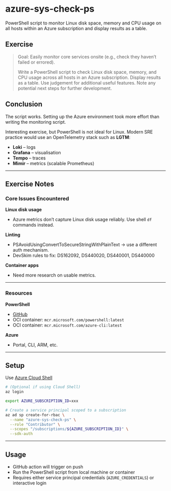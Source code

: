 # azure-sys-check-ps

PowerShell script to monitor Linux disk space, memory and CPU usage on all hosts within an Azure subscription and display results as a table.

## Exercise

> Goal: Easily monitor core services onsite (e.g., check they haven’t failed or errored).
>
> Write a PowerShell script to check Linux disk space, memory, and CPU usage across all hosts in an Azure subscription. Display results as a table. Use judgement for additional useful features. Note any potential next steps for further development.

## Conclusion

The script works. Setting up the Azure environment took more effort than writing the monitoring script.

Interesting exercise, but PowerShell is not ideal for Linux. Modern SRE practice would use an OpenTelemetry stack such as **LGTM**:

* **Loki** – logs
* **Grafana** – visualisation
* **Tempo** – traces
* **Mimir** – metrics (scalable Prometheus)

---

## Exercise Notes

### Core Issues Encountered

**Linux disk usage**

* Azure metrics don’t capture Linux disk usage reliably. Use shell `df` commands instead.

**Linting**

* PSAvoidUsingConvertToSecureStringWithPlainText → use a different auth mechanism.
* DevSkim rules to fix: DS162092, DS440020, DS440001, DS440000

**Container apps**

* Need more research on usable metrics.

---

### Resources

**PowerShell**

* [GitHub](https://github.com/PowerShell/PowerShell)
* OCI container: `mcr.microsoft.com/powershell:latest`
* OCI container: `mcr.microsoft.com/azure-cli:latest`

**Azure**

* Portal, CLI, ARM, etc.

---

## Setup

Use [Azure Cloud Shell](https://portal.azure.com/#cloudshell)

```bash
# (Optional if using Cloud Shell)
az login

export AZURE_SUBSCRIPTION_ID=xxx

# Create a service principal scoped to a subscription
az ad sp create-for-rbac \
  --name "azure-sys-check-ps" \
  --role "Contributor" \
  --scopes "/subscriptions/${AZURE_SUBSCRIPTION_ID}" \
  --sdk-auth
```

---

## Usage

* GitHub action will trigger on push
* Run the PowerShell script from local machine or container
* Requires either service principal credentials (`AZURE_CREDENTIALS`) or interactive login

